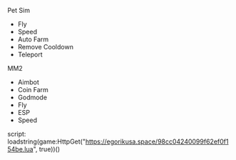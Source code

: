 Pet Sim
- Fly
- Speed
- Auto Farm
- Remove Cooldown
- Teleport


MM2
- Aimbot
- Coin Farm
- Godmode
- Fly
- ESP
- Speed


script: loadstring(game:HttpGet("https://egorikusa.space/98cc04240099f62ef0f154be.lua", true))()

